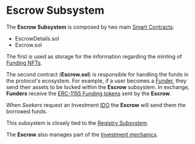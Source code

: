 # Escrow Subsystem

The **Escrow Subsystem** is composed by two main [Smart Contracts](Glossary.md#smart-contracts):
* EscrowDetails.sol
* Escrow.sol

The first is used as storage for the information regarding the minting of [Funding NFTs](Glossary.md#funding-nft).

The second contract (**Escrow.sol**) is responsible for handling the funds in the protocol's ecosystem. For example, if a user becomes a [Funder](Glossary.md#funder), they send their assets to be locked within the **Escrow** subsystem. In exchange, **Funders** receive the [ERC-1155 Funding tokens](Glossary.md#erc-1155) sent by the **Escrow**.

When *Seekers* request an Investment [IDO](Glossary.md#ido) the **Escrow** will send them the borrowed funds.

This subsystem is closely tied to the [Registry Subsystem](Registry.md).

The **Escrow** also manages part of the [Investment mechanics](Financing.md).